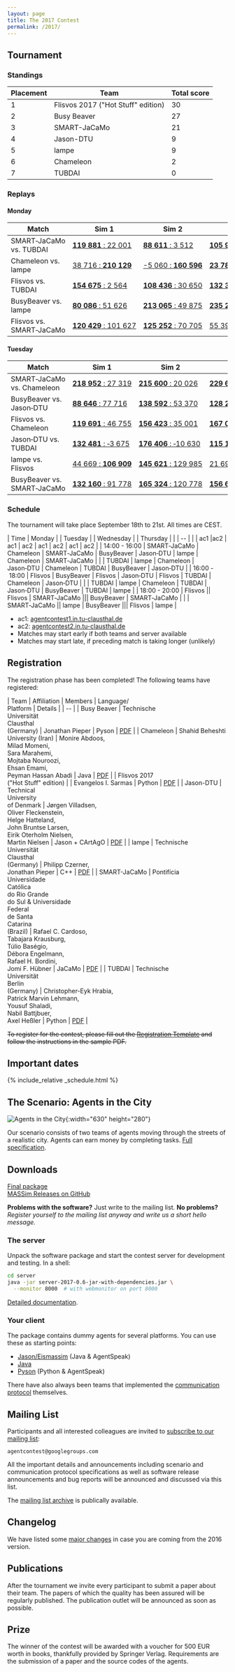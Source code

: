 ```yaml
---
layout: page
title: The 2017 Contest
permalink: /2017/
---
```


Tournament
----------

### Standings

Placement | Team | Total score
--- | --- | ---
1 | Flisvos 2017 ("Hot Stuff" edition) | 30
2 | Busy Beaver | 27
3 | SMART-JaCaMo | 21
4 | Jason-DTU | 9
5 | lampe | 9
6 | Chameleon | 2
7 | TUBDAI | 0

### Replays

#### Monday

Match | Sim 1 | Sim 2 | Sim 3 | Score
--- | --- | --- | --- | ---
SMART&#8209;JaCaMo vs. TUBDAI | [**119&nbsp;881**&nbsp;:&nbsp;22&nbsp;001](/2017/replays/?2017-09-18-14-07-04-2017-MAPC-Sim1) | [**88&nbsp;611**&nbsp;:&nbsp;3&nbsp;512](/2017/replays/?2017-09-18-14-07-04-2017-MAPC-Sim2) | [**105&nbsp;950**&nbsp;:&nbsp;30&nbsp;867](/2017/replays/?2017-09-18-14-07-04-2017-MAPC-Sim3) | 9 : 0
Chameleon vs. lampe | [38&nbsp;716&nbsp;:&nbsp;**210&nbsp;129**](/2017/replays/?2017-09-18-14-08-13-2017-MAPC-Sim1) | [-5&nbsp;060&nbsp;:&nbsp;**160&nbsp;596**](/2017/replays/?2017-09-18-14-08-13-2017-MAPC-Sim2) | [**23&nbsp;787**&nbsp;:&nbsp;1&nbsp;709](/2017/replays/?2017-09-18-14-08-13-2017-MAPC-Sim3) | 2 : 6
Flisvos vs. TUBDAI | [**154&nbsp;675**&nbsp;:&nbsp;2&nbsp;564](/2017/replays/?2017-09-18-16-02-09-2017-MAPC-Sim1) | [**108&nbsp;436**&nbsp;:&nbsp;30&nbsp;650](/2017/replays/?2017-09-18-16-02-09-2017-MAPC-Sim2) | [**132&nbsp;340**&nbsp;:&nbsp;16&nbsp;183](/2017/replays/?2017-09-18-16-02-09-2017-MAPC-Sim3) | 9 : 0
BusyBeaver vs. lampe | [**80&nbsp;086**&nbsp;:&nbsp;51&nbsp;626](/2017/replays/?2017-09-18-17-03-42-2017-MAPC-Sim1) | [**213&nbsp;065**&nbsp;:&nbsp;49&nbsp;875](/2017/replays/?2017-09-18-17-03-42-2017-MAPC-Sim2) | [**235&nbsp;248**&nbsp;:&nbsp;35&nbsp;074](/2017/replays/?2017-09-18-17-03-42-2017-MAPC-Sim3) | 9 : 0
Flisvos vs. SMART&#8209;JaCaMo | [**120&nbsp;429**&nbsp;:&nbsp;101&nbsp;627](/2017/replays/?2017-09-18-18-04-42-2017-MAPC-Sim1) | [**125&nbsp;252**&nbsp;:&nbsp;70&nbsp;705](/2017/replays/?2017-09-18-18-04-42-2017-MAPC-Sim2) | [55&nbsp;394&nbsp;:&nbsp;**57&nbsp;073**](/2017/replays/?2017-09-18-18-04-42-2017-MAPC-Sim3) | 6 : 3

#### Tuesday

Match | Sim 1 | Sim 2 | Sim 3 | Score
--- | --- | --- | --- | ---
SMART&#8209;JaCaMo vs. Chameleon | [**218&nbsp;952**&nbsp;:&nbsp;27&nbsp;319](/2017/replays/?2017-09-19-14-03-51-2017-MAPC-Sim1) | [**215&nbsp;600**&nbsp;:&nbsp;20&nbsp;026](/2017/replays/?2017-09-19-14-03-51-2017-MAPC-Sim2) | [**229&nbsp;675**&nbsp;:&nbsp;&#8209;20&nbsp;120](/2017/replays/?2017-09-19-14-03-51-2017-MAPC-Sim3) | 9 : 0
BusyBeaver vs. Jason&#8209;DTU | [**88&nbsp;646**&nbsp;:&nbsp;77&nbsp;716](/2017/replays/?2017-09-19-14-03-31-2017-MAPC-Sim1) | [**138&nbsp;592**&nbsp;:&nbsp;53&nbsp;370](/2017/replays/?2017-09-19-14-03-31-2017-MAPC-Sim2) | [**128&nbsp;250**&nbsp;:&nbsp;73&nbsp;308](/2017/replays/?2017-09-19-14-03-31-2017-MAPC-Sim3) | 9 : 0
Flisvos vs. Chameleon | [**119&nbsp;691**&nbsp;:&nbsp;46&nbsp;755](/2017/replays/?2017-09-19-16-05-45-2017-MAPC-Sim1) | [**156&nbsp;423**&nbsp;:&nbsp;35&nbsp;001](/2017/replays/?2017-09-19-16-05-45-2017-MAPC-Sim2) | [**167&nbsp;068**&nbsp;:&nbsp;42&nbsp;242](/2017/replays/?2017-09-19-16-05-45-2017-MAPC-Sim3) | 9 : 0
Jason&#8209;DTU vs. TUBDAI | [**132&nbsp;481**&nbsp;:&nbsp;&#8209;3&nbsp;675](/2017/replays/?2017-09-19-16-06-33-2017-MAPC-Sim1) | [**176&nbsp;406**&nbsp;:&nbsp;&#8209;10&nbsp;630](/2017/replays/?2017-09-19-16-06-33-2017-MAPC-Sim2) | [**115&nbsp;192**&nbsp;:&nbsp;37&nbsp;275](/2017/replays/?2017-09-19-16-06-33-2017-MAPC-Sim3) | 9 : 0
lampe vs. Flisvos | [44&nbsp;669&nbsp;:&nbsp;**106&nbsp;909**](/2017/replays/?2017-09-19-19-13-55-2017-MAPC-Sim1) | [**145&nbsp;621**&nbsp;:&nbsp;129&nbsp;985](/2017/replays/?2017-09-19-19-13-55-2017-MAPC-Sim2) | [21&nbsp;699&nbsp;:&nbsp;**177&nbsp;058**](/2017/replays/?2017-09-19-19-13-55-2017-MAPC-Sim3) | 3 : 6
BusyBeaver vs. SMART&#8209;JaCaMo | [**132&nbsp;160**&nbsp;:&nbsp;91&nbsp;778](/2017/replays/?2017-09-19-18-01-57-2017-MAPC-Sim1) | [**165&nbsp;324**&nbsp;:&nbsp;120&nbsp;778](/2017/replays/?2017-09-19-18-01-57-2017-MAPC-Sim2) | [**156&nbsp;650**&nbsp;:&nbsp;109&nbsp;815](/2017/replays/?2017-09-19-18-01-57-2017-MAPC-Sim3) | 9 : 0

### Schedule

The tournament will take place September 18th to 21st. All times are CEST.

| Time | Monday |  | Tuesday |  | Wednesday |  | Thursday |  |
| -- |
|  | ac1 |ac2 | ac1 | ac2 | ac1 | ac2 | ac1 | ac2 |
| 14:00&nbsp;-&nbsp;16:00 | SMART&#8209;JaCaMo | Chameleon | SMART&#8209;JaCaMo | BusyBeaver | Jason&#8209;DTU | lampe | Chameleon | SMART&#8209;JaCaMo |
|  | TUBDAI | lampe | Chameleon | Jason&#8209;DTU | Chameleon | TUBDAI | BusyBeaver | Jason&#8209;DTU |
| 16:00&nbsp;-&nbsp;18:00 | Flisvos | BusyBeaver | Flisvos | Jason&#8209;DTU | Flisvos | TUBDAI | Chameleon | Jason&#8209;DTU |
|  | TUBDAI | lampe | Chameleon | TUBDAI | Jason&#8209;DTU | BusyBeaver | TUBDAI | lampe |
| 18:00&nbsp;-&nbsp;20:00 | Flisvos || Flisvos | SMART&#8209;JaCaMo ||| BusyBeaver | SMART&#8209;JaCaMo |
| | SMART&#8209;JaCaMo || lampe | BusyBeaver ||| Flisvos | lampe |

- ac1: [agentcontest1.in.tu-clausthal.de](http://agentcontest1.in.tu-clausthal.de/)
- ac2: [agentcontest2.in.tu-clausthal.de](http://agentcontest2.in.tu-clausthal.de/)
- Matches may start early if both teams and server available
- Matches may start late, if preceding match is taking longer (unlikely)

Registration
------------

The registration phase has been completed! The following teams have registered:

| Team | Affiliation | Members | Language/<br>Platform | Details |
| -- |
| Busy Beaver | Technische<br> Universität<br> Clausthal<br> (Germany) | Jonathan Pieper | Pyson | [PDF](registration/Busy-Beaver.pdf) |
| Chameleon | Shahid Beheshti University (Iran) | Monire Abdoos, <br> Milad Momeni, <br> Sara Marahemi, <br> Mojtaba Nouroozi, <br> Ehsan Emami, <br> Peyman Hassan Abadi | Java | [PDF](registration/Chameleon.pdf) |
| Flisvos 2017 <br> ("Hot Stuff" edition) |  | Evangelos I. Sarmas | Python | [PDF](registration/Flisvos-2017.pdf) |
| Jason-DTU | Technical<br> University<br> of Denmark | Jørgen Villadsen, <br> Oliver Fleckenstein, <br> Helge Hatteland, <br> John Bruntse Larsen, <br> Eirik Oterholm Nielsen, <br> Martin Nielsen | Jason + CArtAgO | [PDF](registration/Jason-DTU.pdf) |
| lampe | Technische<br> Universität<br> Clausthal<br> (Germany) | Philipp Czerner, <br> Jonathan Pieper | C++ | [PDF](registration/lampe.pdf) |
| SMART-JaCaMo | Pontifícia<br> Universidade<br> Católica<br> do Rio Grande<br> do Sul & Universidade <br> Federal <br> de Santa <br> Catarina <br> (Brazil) | Rafael C. Cardoso, <br> Tabajara Krausburg, <br> Túlio Baségio, <br> Débora Engelmann, <br> Rafael H. Bordini, <br> Jomi F. Hübner | JaCaMo | [PDF](registration/SMART-JaCaMo.pdf) |
| TUBDAI | Technische<br> Universität<br> Berlin<br> (Germany) | Christopher-Eyk Hrabia, <br> Patrick Marvin Lehmann, <br> Yousuf Shaladi, <br> Nabil Battjbuer, <br> Axel Heßler | Python | [PDF](registration/TUBDAI.pdf) |

<del>To register for the contest, please fill out the [Registration Template](/2017/registration-template-2017.zip) and follow the instructions in the sample PDF.</del>

Important dates
---------------

{% include_relative _schedule.html %}

The Scenario: Agents in the City
--------------------------------

![Agents in the City](/2016/banner.jpg){:width="630" height="280"}

Our scenario consists of two teams of agents moving through the streets of a realistic city.
Agents can earn money by completing tasks. [Full specification](https://github.com/agentcontest/massim/blob/master/docs/scenario.md).


Downloads
---------

<div class="actions">
  <a href="https://github.com/agentcontest/massim/releases" title="MASSim on GitHub">
    <span class="title">Final package</span>
    <br>
    <span class="filename">MASSim Releases on GitHub</span>
  </a>
</div>

**Problems with the software?** Just write to the mailing list. **No problems?** *Register yourself to the mailing list anyway and write us a short hello message.*

### The server

Unpack the software package and start the contest server for development and testing. In a shell:

```bash
cd server
java -jar server-2017-0.6-jar-with-dependencies.jar \
  --monitor 8000  # with webmonitor on port 8000
```

[Detailed documentation](https://github.com/agentcontest/massim/blob/master/docs/server.md).

### Your client

The package contains dummy agents for several platforms. You can use these
as starting points:

* [Jason/Eismassim](https://github.com/agentcontest/massim/blob/master/docs/eismassim.md) (Java & AgentSpeak)
* [Java](https://github.com/agentcontest/massim/blob/master/docs/javaagents.md)
* [Pyson](https://github.com/niklasf/pyson) (Python & AgentSpeak)

There have also always been teams that implemented the
[communication protocol](https://github.com/agentcontest/massim/blob/master/docs/protocol.md)
themselves.

Mailing List
------------

Participants and all interested colleagues are invited to [subscribe to our
mailing list](https://groups.google.com/forum/#!forum/agentcontest):

`agentcontest@googlegroups.com`

All the important details and announcements including scenario and communication protocol specifications as well as software release announcements and bug reports will be announced and discussed via this list.

The [mailing list archive](https://groups.google.com/forum/#!forum/agentcontest) is publically available.

Changelog
---------

We have listed some [major changes](changelog) in case you are coming from the 2016 version.

Publications
------------

After the tournament we invite every participant to submit a paper
about their team. The papers of which the quality has been assured
will be regularly published. The publication outlet will be announced
as soon as possible.

Prize
-----

The winner of the contest will be awarded with a voucher for
500 EUR worth in books, thankfully provided by Springer Verlag.
Requirements are the submission of a paper and the source codes
of the agents.
